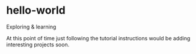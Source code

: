 # hello-world
Exploring &amp; learning

At this point of time just following the tutorial instructions would be adding interesting projects soon.

